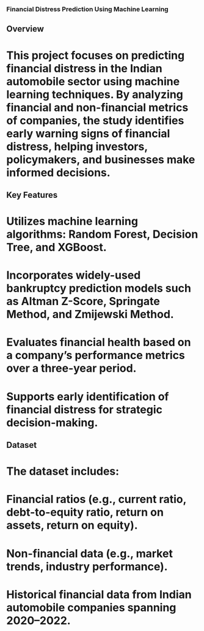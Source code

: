 ### Financial Distress Prediction Using Machine Learning
## Overview
  # This project focuses on predicting financial distress in the Indian automobile sector using machine learning techniques. By analyzing financial and non-financial metrics of companies, the study identifies early warning signs of financial distress, helping investors, policymakers, and businesses make informed decisions.

## Key Features
 # Utilizes machine learning algorithms: Random Forest, Decision Tree, and XGBoost.
# Incorporates widely-used bankruptcy prediction models such as Altman Z-Score, Springate Method, and Zmijewski Method.
# Evaluates financial health based on a company’s performance metrics over a three-year period.
# Supports early identification of financial distress for strategic decision-making.
## Dataset
# The dataset includes:

# Financial ratios (e.g., current ratio, debt-to-equity ratio, return on assets, return on equity).
# Non-financial data (e.g., market trends, industry performance).
# Historical financial data from Indian automobile companies spanning 2020–2022.
